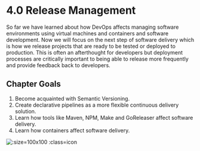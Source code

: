 # 4.0 Release Management

So far we have learned about how DevOps affects managing software environments using virtual machines and containers and software development. Now we will focus on the next step of software delivery which is how we release projects that are ready to be tested or deployed to production. This is often an afterthought for developers but deployment processes are critically important to being able to release more frequently and provide feedback back to developers. 

## Chapter Goals
 1. Become acquainted with Semantic Versioning.
 2. Create declarative pipelines as a more flexible continuous delivery solution. 
 3. Learn how tools like Maven, NPM, Make and GoReleaser affect software delivery.
 4. Learn how containers affect software delivery.

![](img4/goals.svg ':size=100x100 :class=icon')
